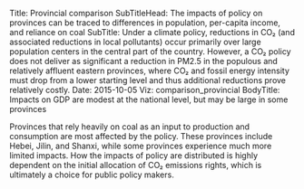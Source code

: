Title: Provincial comparison
SubTitleHead: The impacts of policy on provinces can be traced to differences in population, per-capita income, and reliance on coal
SubTitle: Under a climate policy, reductions in CO₂ (and associated reductions in local pollutants) occur primarily over large population centers in the central part of the country. However, a CO₂ policy does not deliver as significant a reduction in PM2.5 in the populous and relatively affluent eastern provinces, where CO₂ and fossil energy intensity must drop from a lower starting level and thus additional reductions prove relatively costly.
Date: 2015-10-05
Viz: comparison_provincial
BodyTitle: Impacts on GDP are modest at the national level, but may be large in some provinces

Provinces that rely heavily on coal as an input to production and consumption are most affected by the policy. These provinces include Hebei, Jilin, and Shanxi, while some provinces experience much more limited impacts. How the impacts of policy are distributed is highly dependent on the initial allocation of CO₂ emissions rights, which is ultimately a choice for public policy makers.


